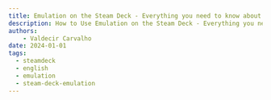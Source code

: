 ```yaml
---
title: Emulation on the Steam Deck - Everything you need to know about it!
description: How to Use Emulation on the Steam Deck - Everything you need to know about it!
authors:
    - Valdecir Carvalho
date: 2024-01-01
tags:
  - steamdeck
  - english
  - emulation
  - steam-deck-emulation
---
```

